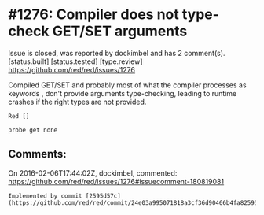 
#1276: Compiler does not type-check GET/SET arguments
================================================================================
Issue is closed, was reported by dockimbel and has 2 comment(s).
[status.built] [status.tested] [type.review]
<https://github.com/red/red/issues/1276>

Compiled GET/SET and probably most of what the compiler processes as keywords , don't provide arguments type-checking, leading to runtime crashes if the right types are not provided.

```
Red []

probe get none
```



Comments:
--------------------------------------------------------------------------------

On 2016-02-06T17:44:02Z, dockimbel, commented:
<https://github.com/red/red/issues/1276#issuecomment-180819081>

    Implemented by commit [2595d57c](https://github.com/red/red/commit/24e03a995071818a3cf36d90466b4fa82595d57c).


